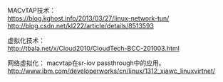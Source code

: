 MACvTAP技术：   
https://blog.kghost.info/2013/03/27/linux-network-tun/   
http://blog.csdn.net/kl222/article/details/8513593   

虚拟化技术：   
http://tbala.net/x/Cloud2010/CloudTech-BCC-201003.html

网络虚拟化：
macvtap在sr-iov passthrough中的应用。  
http://www.ibm.com/developerworks/cn/linux/1312_xiawc_linuxvirtnet/
